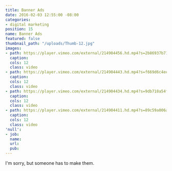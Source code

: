 ```yaml
---
title: Banner Ads
date: 2016-02-03 12:55:00 -08:00
categories:
- digital marketing
position: 15
name: Banner Ads
featured: false
thumbnail_path: "/uploads/Thumb-12.jpg"
images:
- path: https://player.vimeo.com/external/214904456.hd.mp4?s=2b86937b717bf8b731efbae654099b8de8660b26&profile_id=119
  caption: 
  cols: 12
  class: video
- path: https://player.vimeo.com/external/214904443.hd.mp4?s=f669d6c4eee42315f79a0f26bb8f906c07a815ae&profile_id=119
  caption: 
  cols: 12
  class: video
- path: https://player.vimeo.com/external/214904434.hd.mp4?s=9db718a54f19b7e896c2794126af818ac3ff6cad&profile_id=119
  caption: 
  cols: 12
  class: video
- path: https://player.vimeo.com/external/214904411.hd.mp4?s=89c59a006a6c5ba3375523d508965066230c3bdd&profile_id=119
  caption: 
  cols: 12
  class: video
'null':
- job: 
  name: 
  url: 
  pub: 
---
```


I'm sorry, but someone has to make them.
